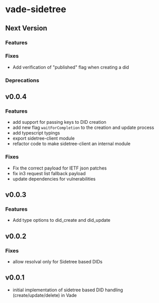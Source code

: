 # vade-sidetree

## Next Version

### Features

### Fixes

- Add verification of "published" flag when creating a did

### Deprecations

## v0.0.4

### Features

- add support for passing keys to DID creation
- add new flag `waitForCompletion` to the creation and update process
- add typescript typings
- export sidetree-client module
- refactor code to make sidetree-client an internal module

### Fixes

- Fix the correct payload for IETF json patches
- fix in3 request list fallback payload
- update dependencies for vulnerabilities

## v0.0.3

### Features

- Add type options to did_create and did_update

## v0.0.2

### Fixes

- allow resolval only for Sidetree based DIDs

## v0.0.1

- initial implementation of sidetree based DID handling (create/update/delete) in Vade
